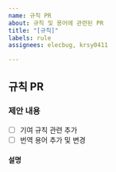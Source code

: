 ```yaml
---
name: 규칙 PR
about: 규칙 및 용어에 관련된 PR
title: "[규칙]"
labels: rule
assignees: elecbug, krsy0411

---
```


## 규칙 PR

### 제안 내용

- [ ] 기여 규칙 관련 추가
- [ ] 번역 용어 추가 및 변경

#### 설명
